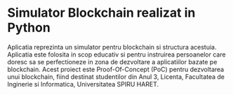 # Simulator Blockchain realizat in Python

Aplicatia reprezinta un simulator pentru blockchain si structura acestuia. Aplicatia este folosita in scop educativ si pentru instruirea persoanelor care doresc sa se perfectioneze in zona de dezvoltare a aplicatiilor bazate pe blockchain.
Acest proiect este Proof-Of-Concept (PoC) pentru dezvoltarea unui blockchain, fiind destinat studentilor din Anul 3, Licenta, Facultatea de Inginerie si Informatica, Universitatea SPIRU HARET.
